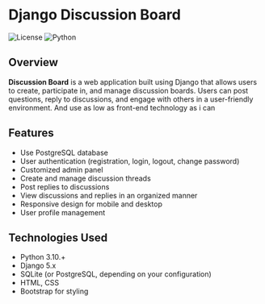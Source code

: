 # Django Discussion Board

![License](https://img.shields.io/badge/license-MIT-brightgreen.svg)  ![Python](https://img.shields.io/badge/python-3.10.12+-blue.svg)

## Overview

**Discussion Board** is a web application built using Django that allows users to create, participate in, and manage discussion boards. Users can post questions, reply to discussions, and engage with others in a user-friendly environment. And use as low as front-end technology as i can

## Features

- Use PostgreSQL database 
- User authentication (registration, login, logout, change password)
- Customized admin panel
- Create and manage discussion threads
- Post replies to discussions
- View discussions and replies in an organized manner
- Responsive design for mobile and desktop
- User profile management

## Technologies Used

- Python 3.10.+
- Django 5.x
- SQLite (or PostgreSQL, depending on your configuration)
- HTML, CSS
- Bootstrap for styling

